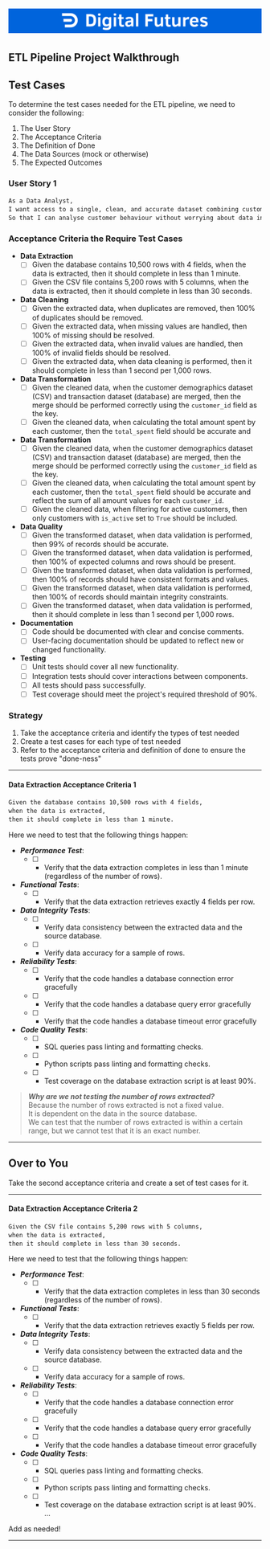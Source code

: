 # ![Digital Futures Academy](https://github.com/digital-futures-academy/DataScienceMasterResources/blob/main/Resources/datascience-notebook-header.png?raw=true)

## ETL Pipeline Project Walkthrough

## Test Cases

To determine the test cases needed for the ETL pipeline, we need to consider the following:

1. The User Story
2. The Acceptance Criteria
3. The Definition of Done
4. The Data Sources (mock or otherwise)
5. The Expected Outcomes

### User Story 1

```txt
As a Data Analyst,  
I want access to a single, clean, and accurate dataset combining customer demographics and transaction data,  
So that I can analyse customer behaviour without worrying about data inconsistencies and can rely on it for analysis without manual checks.
```

### Acceptance Criteria the Require Test Cases

- **Data Extraction**
  - [ ] Given the database contains 10,500 rows with 4 fields, when the data is extracted, then it should complete in less than 1 minute.
  - [ ] Given the CSV file contains 5,200 rows with 5 columns, when the data is extracted, then it should complete in less than 30 seconds.
- **Data Cleaning**
  - [ ] Given the extracted data, when duplicates are removed, then 100% of duplicates should be removed.
  - [ ] Given the extracted data, when missing values are handled, then 100% of missing should be resolved.
  - [ ] Given the extracted data, when invalid values are handled, then 100% of invalid fields should be resolved.
  - [ ] Given the extracted data, when data cleaning is performed, then it should complete in less than 1 second per 1,000 rows.
- **Data Transformation**
  - [ ] Given the cleaned data, when the customer demographics dataset (CSV) and transaction dataset (database) are merged, then the merge should be performed correctly using the `customer_id` field as the key.
  - [ ] Given the cleaned data, when calculating the total amount spent by each customer, then the `total_spent` field should be accurate and
- **Data Transformation**
  - [ ] Given the cleaned data, when the customer demographics dataset (CSV) and transaction dataset (database) are merged, then the merge should be performed correctly using the `customer_id` field as the key.
  - [ ] Given the cleaned data, when calculating the total amount spent by each customer, then the `total_spent` field should be accurate and reflect the sum of all amount values for each `customer_id`.
  - [ ] Given the cleaned data, when filtering for active customers, then only customers with `is_active` set to `True` should be included.
- **Data Quality**
  - [ ] Given the transformed dataset, when data validation is performed, then 99% of records should be accurate.
  - [ ] Given the transformed dataset, when data validation is performed, then 100% of expected columns and rows should be present.
  - [ ] Given the transformed dataset, when data validation is performed, then 100% of records should have consistent formats and values.
  - [ ] Given the transformed dataset, when data validation is performed, then 100% of records should maintain integrity constraints.
  - [ ] Given the transformed dataset, when data validation is performed, then it should complete in less than 1 second per 1,000 rows.
- **Documentation**
  - [ ] Code should be documented with clear and concise comments.
  - [ ] User-facing documentation should be updated to reflect new or changed functionality.
- **Testing**
  - [ ] Unit tests should cover all new functionality.
  - [ ] Integration tests should cover interactions between components.
  - [ ] All tests should pass successfully.
  - [ ] Test coverage should meet the project's required threshold of 90%.

### Strategy

1. Take the acceptance criteria and identify the types of test needed
2. Create a test cases for each type of test needed
3. Refer to the acceptance criteria and definition of done to ensure the tests prove "done-ness"

---

#### Data Extraction Acceptance Criteria 1

```txt
Given the database contains 10,500 rows with 4 fields,  
when the data is extracted,  
then it should complete in less than 1 minute.
```

Here we need to test that the following things happen:

- ***Performance Test***:
  - [ ] - Verify that the data extraction completes in less than 1 minute (regardless of the number of rows).
- ***Functional Tests***:
  - [ ] - Verify that the data extraction retrieves exactly 4 fields per row.
- ***Data Integrity Tests***:
  - [ ] - Verify data consistency between the extracted data and the source database.
  - [ ] - Verify data accuracy for a sample of rows.
- ***Reliability Tests***:
  - [ ] - Verify that the code handles a database connection error gracefully
  - [ ] - Verify that the code handles a database query error gracefully
  - [ ] - Verify that the code handles a database timeout error gracefully
- ***Code Quality Tests***:
  - [ ] - SQL queries pass linting and formatting checks.
  - [ ] - Python scripts pass linting and formatting checks.
  - [ ] - Test coverage on the database extraction script is at least 90%.

> ***Why are we not testing the number of rows extracted?***  
> Because the number of rows extracted is not a fixed value.  
> It is dependent on the data in the source database.  
> We can test that the number of rows extracted is within a certain range, but we cannot test that it is an exact number.

---

## Over to You

Take the second acceptance criteria and create a set of test cases for it.

---

#### Data Extraction Acceptance Criteria 2

```txt
Given the CSV file contains 5,200 rows with 5 columns,  
when the data is extracted,  
then it should complete in less than 30 seconds.
```

Here we need to test that the following things happen:

- ***Performance Test***:
  - [ ] - Verify that the data extraction completes in less than 30 seconds (regardless of the number of rows).
- ***Functional Tests***:
  - [ ] - Verify that the data extraction retrieves exactly 5 fields per row.
- ***Data Integrity Tests***:
  - [ ] - Verify data consistency between the extracted data and the source database.
  - [ ] - Verify data accuracy for a sample of rows.
- ***Reliability Tests***:
  - [ ] - Verify that the code handles a database connection error gracefully
  - [ ] - Verify that the code handles a database query error gracefully
  - [ ] - Verify that the code handles a database timeout error gracefully
- ***Code Quality Tests***:
  - [ ] - SQL queries pass linting and formatting checks.
  - [ ] - Python scripts pass linting and formatting checks.
  - [ ] - Test coverage on the database extraction script is at least 90%.
...

Add as needed!

---
